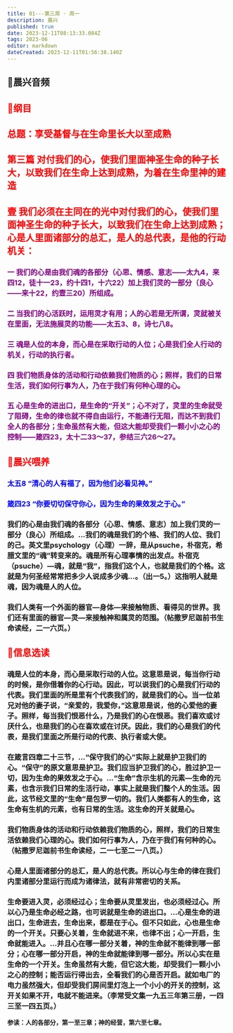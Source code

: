 ```yaml
---
title: 01---第三周 · 周一
description: 晨兴
published: true
date: 2023-12-11T08:13:33.084Z
tags: 2023-06
editor: markdown
dateCreated: 2023-12-11T01:56:38.140Z
---
```


## 🎵晨兴音频

## <font color=red>📖纲目</font>

## <font color=red>总题：享受基督与在生命里长大以至成熟</font>

## <font color=red>第三篇   对付我们的心，使我们里面神圣生命的种子长大，以致我们在生命上达到成熟，为着在生命里神的建造</font>

## <font color=red>壹   我们必须在主同在的光中对付我们的心，使我们里面神圣生命的种子长大，以致我们在生命上达到成熟；心是人里面诸部分的总汇，是人的总代表，是他的行动机关：</font>

### <font color=purple>一   我们的心是由我们魂的各部分（心思、情感、意志——太九4，来四12，徒十一23，约十四1，十六22）加上我们灵的一部分（良心——来十22，约壹三20）所组成。</font>

### <font color=purple>二   当我们的心活跃时，运用灵才有用；人的心若是无所谓，灵就被关在里面，无法施展灵的功能——太五3、8，诗七八8。</font>

### <font color=purple>三   魂是人位的本身，而心是在采取行动的人位；心是我们全人行动的机关，行动的执行者。</font>

### <font color=purple>四   我们物质身体的活动和行动依赖我们物质的心；照样，我们的日常生活，我们如何行事为人，乃在于我们有何种心理的心。</font>

### <font color=purple>五   心是生命的进出口，是生命的“开关”；心不对了，灵里的生命就受了阻碍，生命的律也就不得自由运行，不能通行无阻，而达不到我们全人的各部分；生命虽然有大能，但这大能却受我们一颗小小之心的控制——箴四23，太十二33～37，参结三六26～27。</font>

## <font color=red>📖晨兴喂养</font>

### <font color=blue>太五8   “清心的人有福了，因为他们必看见神。”</font>

### <font color=blue>箴四23   “你要切切保守你心，因为生命的果效发之于心。”</font>

### 我们的心是由我们魂的各部分（心思、情感、意志）加上我们灵的一部分（良心）所组成。…我们的魂是我们的个格、我们的人位、我们的己。英文里psychology（心理）一辞，是从psuche，朴宿克，希腊文里的“魂”转变来的。魂是所有心理事情的出发点。朴宿克（psuche）—魂，就是“我”，指我们这个人，也就是我们的个格。这就是为何圣经常常把多少人说成多少魂…。（出一5。）这指明人就是魂，因为魂是人的人位。

### 我们人类有一个外面的器官—身体—来接触物质、看得见的世界。我们还有里面的器官—灵—来接触神和属灵的范围。（帖撒罗尼迦前书生命读经，二一六页。）

## <font color=red>📖信息选读</font>

### 魂是人位的本身，而心是采取行动的人位。这意思是说，每当你行动的时候，是你借着你的心行动。因此，可以说我们的心是我们行动的代表。我们里面的所是里有个代表我们的，就是我们的心。当一位弟兄对他的妻子说，“亲爱的，我爱你，”这意思是说，他的心爱他的妻子。照样，每当我们恨恶什么，乃是我们的心在恨恶。我们喜欢或讨厌什么，也是我们的心在喜欢或在讨厌。因此，我们的心是我们的代表，是我们里面之所是行动的代表、执行者或大使。

### 在箴言四章二十三节，…“保守我们的心”实际上就是护卫我们的心。“保守”的原文意思是护卫。我们应当护卫我们的心，胜过护卫一切，因为生命的果效发之于心。…“生命”含示生机的元素—生命的元素，也含示我们日常的生活行动，事实上就是我们整个人的生活。因此，这节经文里的“生命”是包罗一切的。我们人类都有人的生命，这生命有生机的元素，也有日常的生活。这生命的开关就是心。

### 我们物质身体的活动和行动依赖我们物质的心，照样，我们的日常生活依赖我们心理的心。我们如何行事为人，乃在于我们有何种的心。（帖撒罗尼迦前书生命读经，二一七至二一八页。）

### 心是人里面诸部分的总汇，是人的总代表。所以心与生命的律在我们内里诸部分里运行而成为诸律法，就有非常密切的关系。

### 生命要进入灵，必须经过心；生命要从灵里发出，也必须经过心。所以心乃是生命必经之路，也可说就是生命的进出口。…心是生命的进出口，生命进去，生命出来，都是在于心。但不只如此，心也是生命的一个开关。只要心关着，生命就进不来，也律不出；心一开启，生命就能进入。…并且心在哪一部分关着，神的生命就不能律到哪一部分；心在哪一部分开启，神的生命就能律到哪一部分。所以心实在是生命的一个开关。生命虽然有大能，但它这大能，却受我们一颗小小之心的控制；能否运行得出去，全看我们的心是否开启。就如电厂的电力虽然强大，但却受我们房间里灯泡上一个小小的开关的控制，这开关如果不开，电就不能进来。（李常受文集一九五三年第三册，一四三至一四五页。）

**参读：人的各部分，第一至三章；神的经营，第六至七章。**
<!-- Google tag (gtag.js) -->
<script async src="https://www.googletagmanager.com/gtag/js?id=G-1P8709Z16T"></script>
<script>
  window.dataLayer = window.dataLayer || [];
  function gtag(){dataLayer.push(arguments);}
  gtag('js', new Date());

  gtag('config', 'G-1P8709Z16T');
</script>